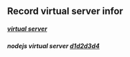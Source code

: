 Record virtual server infor
---------------------------------------------
##### [virtual server](https://free.com.tw/sign-up-web-hosting/)

##### nodejs virtual server [d1][][d2][][d3][][d4][]
[d1]: http://haveagoodday8496.pixnet.net/blog/post/44714026-heroku%E4%B8%8A%E5%82%B3%E6%95%99%E5%AD%B8
[d2]: http://cire.pixnet.net/blog/post/37369672-%5Bnodejs%5D-%E5%B0%87%E7%A8%8B%E5%BC%8F%E9%83%A8%E7%BD%B2%E5%88%B0-heroku-%E4%B8%8A---nodejs-on--heroku
[d3]: https://toolbelt.herokuapp.com/
[d4]: https://devcenter.heroku.com/articles/getting-started-with-nodejs#introduction

